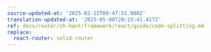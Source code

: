 ```yaml
---
source-updated-at: '2025-02-22T09:47:51.000Z'
translation-updated-at: '2025-05-08T20:15:41.417Z'
ref: docs/router/zh-hant/framework/react/guide/code-splitting.md
replace:
  react-router: solid-router
---
```

